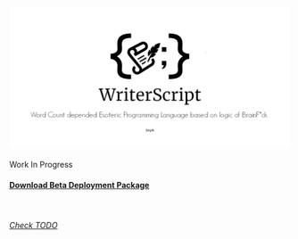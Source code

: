 <h6 align="center">
<br>
<img style="margin-bottom:-14px" src="Docs/Images/WSL.png" />
<br>
</h6>






Work In Progress
<br>
#### [Download Beta Deployment Package](https://github.com/Saket-Upadhyay/WriterScript/releases/download/v0.2.1-beta/writerscript-0.2.1.tar.gz)

<br>

###### [Check TODO](./Todo.md)
